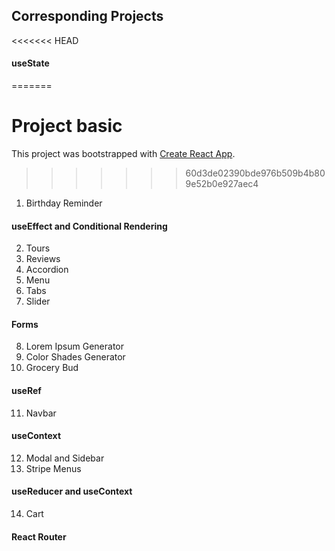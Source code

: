 ## Corresponding Projects

<<<<<<< HEAD
#### useState
=======
# Project basic

This project was bootstrapped with [Create React App](https://github.com/facebook/create-react-app).
>>>>>>> 60d3de02390bde976b509b4b809e52b0e927aec4

1. Birthday Reminder

#### useEffect and Conditional Rendering

2. Tours
3. Reviews
4. Accordion
5. Menu
6. Tabs
7. Slider

#### Forms

8. Lorem Ipsum Generator
9. Color Shades Generator
10. Grocery Bud

#### useRef

11. Navbar

#### useContext

12. Modal and Sidebar
13. Stripe Menus

#### useReducer and useContext

14. Cart

#### React Router
